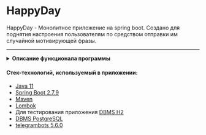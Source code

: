 # HappyDay

HappyDay - Монолитное приложение на spring boot. Создано для поднятия настроения пользователям по средством отправки им случайной мотивирующей фразы.

---

<details><summary><b>Описание функционала программы</b></summary>
   Функционал разделен на команды бота:
   
1) Для пользователей:

   - «/start» - В ответ пользователь получает приветственное сообщение с кнопкой для получения фразы. На этом этапе пользователь сохраняется в БД.
   
   - «/happy» - В ответ на комананду программа отправляет случайную фразу из БД пользователю. В случае, если база данных не заполненна, 
   происходит считывание файла с фразами и заполнение БД.

   - «/info» - В ответ пользователь получает сообщение с информацией о боте.
2) Для администратора:

   - "/sendAllTheUsers #" - Администратор отправляет всем пользователям сообщение. Вместо # админ пишет сообщение, которое хочет отправить.
   
   - "/update" - Администратор данной командой обновляет базу данных. Программа проверяет на наличие новых фраз в файле 
   Phrases.txt(Каждая фраза пишется на новой строке). Если новых фраз нет, администратор получает соответствующее уведомление.
   
   - Так же администратор может отправить боту контакт любого пользователя, если его нет в бд, то программа его сохранит.
</details>

#### Стек-технологий, используемый в приложении:
- [Java 11](https://docs.aws.amazon.com/corretto/latest/corretto-11-ug/downloads-list.html)
- [Spring Boot 2.7.9](https://docs.spring.io/spring-boot/docs/2.7.9/api/)
- [Maven](https://maven.apache.org/)
- [Lombok](https://projectlombok.org/)
- Для тестирования приложения [DBMS H2](http://www.h2database.com/html/main.html)
- [DBMS PostgreSQL](https://www.postgresql.org/)
- [telegrambots 5.6.0](https://github.com/rubenlagus/TelegramBots)
